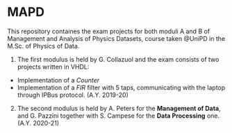 # MAPD
This repository containes the exam projects for both moduli A and B of Management and Analysis of Physics Datasets, course taken @UniPD in the M.Sc. of Physics of Data.
1. The first modulus is held by G. Collazuol and the exam consists of two projects written in VHDL:
  + Implementation of a *Counter*
  + Implementation of a *FIR* filter with 5 taps, communicating with the laptop through IPBus protocol. (A.Y. 2019-20)
2. The second modulus is held by A. Peters for the **Management of Data**, and G. Pazzini together with S. Campese for the **Data Processing** one. (A.Y. 2020-21)

